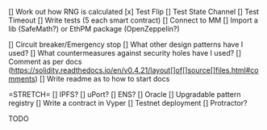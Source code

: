 [] Work out how RNG is calculated
[x] Test Flip
[] Test State Channel
[] Test Timeout
[] Write tests (5 each smart contract)
[] Connect to MM
[] Import a lib (SafeMath?) or EthPM package (OpenZeppelin?)

[] Circuit breaker/Emergency stop
[] What other design patterns have I used?
[] What countermeasures against security holes have I used?
[] Comment as per docs (https://solidity.readthedocs.io/en/v0.4.21/layout[]of[]source[]files.html#comments)
[] Write readme as to how to start docs

=STRETCH=
[] IPFS?
[] uPort?
[] ENS?
[] Oracle
[] Upgradable pattern registry
[] Write a contract in Vyper
[] Testnet deployment
[] Protractor?




TODO

